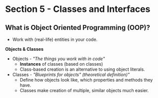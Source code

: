 # Section 5 - Classes and Interfaces

## What is Object Oriented Programming (OOP)?
* Work with (real-life) entities in your code.

**Objects & Classes**
* Objects - *"The things you work with in code"*
    * **Instances** of classes (based on classes)
    * Class-based creation is an alternative to using object literals.
* Classes - *"Blueprints for objects" (theoretical definition)"*
    * Define how objects look like, which properties and methods they have.
    * Classes make creation of multiple, similar objects much easier.